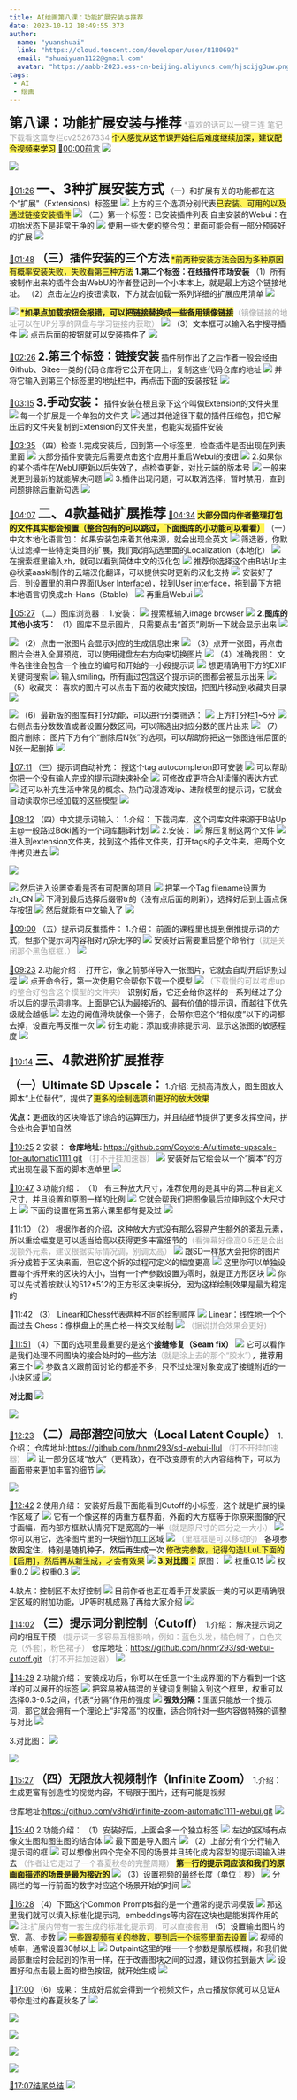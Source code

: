 ```yaml
---
title: AI绘画第八课：功能扩展安装与推荐
date: 2023-10-12 18:49:55.373
author:
  name: "yuanshuai" 
  link: "https://cloud.tencent.com/developer/user/8180692" 
  email: "shuaiyuan1122@gmail.com" 
  avatar: "https://aabb-2023.oss-cn-beijing.aliyuncs.com/hjscijg3uw.png"
tags:
 - AI
 - 绘画
---
```


<strong><font style='font-size:24px;'>第八课：功能扩展安装与推荐</font></strong>
<font style='color:#a5a5a5;'>*喜欢的话可以一键三连</font>
<font style='color:#a5a5a5;'>笔记下载看这篇专栏cv25267334</font>
<font style='background-color:#fff359;color:#000000;'>个人感觉从这节课开始往后难度继续加深，建议配合视频来学习</font>
[🚩00:00前言](https://www.bilibili.com/video/BV1hz4y1a76M?p=1&t=0)
![](https://aabb-2023.oss-cn-beijing.aliyuncs.com/BV1hz4y1a76M_140781.jpg)


![](https://aabb-2023.oss-cn-beijing.aliyuncs.com/BV1hz4y1a76M_597966.jpg)

[🚩01:26](https://www.bilibili.com/video/BV1hz4y1a76M?p=1&t=86)
<strong><font style='font-size:24px;'>一、3种扩展安装方式</font></strong>
（一）和扩展有关的功能都在这个“扩展"（Extensions）标签里
![](https://aabb-2023.oss-cn-beijing.aliyuncs.com/BV1hz4y1a76M_814458.jpg)
上方的三个选项分别代表<font style='background-color:#fff359;'>已安装、可用的以及通过链接安装插件</font>
![](https://aabb-2023.oss-cn-beijing.aliyuncs.com/BV1hz4y1a76M_880804.jpg)
（二）第一个标签：已安装插件列表
自主安装的Webui：在初始状态下是非常干净的
![](https://aabb-2023.oss-cn-beijing.aliyuncs.com/BV1hz4y1a76M_863288.jpg)
使用一些大佬的整合包：里面可能会有一部分预装好的扩展
![](https://aabb-2023.oss-cn-beijing.aliyuncs.com/BV1hz4y1a76M_848510.jpg)

[🚩01:48](https://www.bilibili.com/video/BV1hz4y1a76M?p=1&t=108)
<strong><font style='font-size:20px;'>（三）插件安装的三个方法</font></strong>
<font style='background-color:#fff359;'>*前两种安装方法会因为多种原因有概率安装失败，失败看第三种方法</font>
<strong>1.第二个标签：在线插件市场安装</strong>
（1）所有被制作出来的插件会由WebU的作者登记到一个小本本上，就是最上方这个链接地址。
（2）点击左边的按钮读取，下方就会加载一系列详细的扩展应用清单
![](https://aabb-2023.oss-cn-beijing.aliyuncs.com/BV1hz4y1a76M_568189.jpg)

![](https://aabb-2023.oss-cn-beijing.aliyuncs.com/BV1hz4y1a76M_287901.jpg)
<strong><font style='background-color:#fff359;'>*如果点加载按钮会报错，可以把链接替换成一些备用镜像链接</font></strong><font style='color:#a5a5a5;'>（镜像链接的地址可以在UP分享的网盘与学习链接内获取）</font>
![](https://aabb-2023.oss-cn-beijing.aliyuncs.com/BV1hz4y1a76M_035709.jpg)
（3）文本框可以输入名字搜寻插件
![](https://aabb-2023.oss-cn-beijing.aliyuncs.com/BV1hz4y1a76M_686045.jpg)
点击后面的按钮就可以安装插件了
![](https://aabb-2023.oss-cn-beijing.aliyuncs.com/BV1hz4y1a76M_227956.jpg)

[🚩02:26](https://www.bilibili.com/video/BV1hz4y1a76M?p=1&t=146)
<strong><font style='font-size:20px;'>2.第三个标签：链接安装</font></strong>
插件制作出了之后作者一般会经由Github、Gitee一类的代码仓库将它公开在网上，复制这些代码仓库的地址
![](https://aabb-2023.oss-cn-beijing.aliyuncs.com/BV1hz4y1a76M_668205.jpg)
并将它输入到第三个标签里的地址栏中，再点击下面的安装按钮
![](https://aabb-2023.oss-cn-beijing.aliyuncs.com/BV1hz4y1a76M_120006.jpg)

[🚩03:15](https://www.bilibili.com/video/BV1hz4y1a76M?p=1&t=195)
<strong><font style='font-size:20px;'>3.手动安装：</font></strong>
插件安装在根且录下这个叫做Extension的文件夹里
![](https://aabb-2023.oss-cn-beijing.aliyuncs.com/BV1hz4y1a76M_949153.jpg)
每一个扩展是一个单独的文件夹
![](https://aabb-2023.oss-cn-beijing.aliyuncs.com/BV1hz4y1a76M_309947.jpg)
通过其他途径下载的插件压缩包，把它解压后的文件夹复制到Extension的文件夹里，也能实现插件安装

[🚩03:35](https://www.bilibili.com/video/BV1hz4y1a76M?p=1&t=214)
（四）检查
1.完成安装后，回到第一个标签里，检查插件是否出现在列表里面
![](https://aabb-2023.oss-cn-beijing.aliyuncs.com/BV1hz4y1a76M_995692.jpg)
大部分插件安装完后需要点击这个应用并重启Webui的按钮
![](https://aabb-2023.oss-cn-beijing.aliyuncs.com/BV1hz4y1a76M_076633.jpg)
2.如果你的某个插件在WebUl更新以后失效了，点检查更新，对比云端的版本号
![](https://aabb-2023.oss-cn-beijing.aliyuncs.com/BV1hz4y1a76M_037190.jpg)
一般来说更到最新的就能解决问题
![](https://aabb-2023.oss-cn-beijing.aliyuncs.com/BV1hz4y1a76M_423280.jpg)
3.插件出现问题，可以取消选择，暂时禁用，直到问题排除后重新勾选
![](https://aabb-2023.oss-cn-beijing.aliyuncs.com/BV1hz4y1a76M_777931.jpg)

[🚩04:07](https://www.bilibili.com/video/BV1hz4y1a76M?p=1&t=247)
<strong><font style='font-size:24px;'>二、4款基础扩展推荐</font></strong>
[🚩04:34](https://www.bilibili.com/video/BV1hz4y1a76M?p=1&t=274)
<strong><font style='background-color:#fff359;'>大部分国内作者整理打包的文件其实都会预置（整合包有的可以跳过，下面图库的小功能可以看看）</font></strong>
（一）中文本地化语言包：
<font style='background-color:#ffffff;'>如果安装包来着其他来源，就会出现全英文</font>
![](https://aabb-2023.oss-cn-beijing.aliyuncs.com/BV1hz4y1a76M_555570.jpg)
 筛选器，你默认过滤掉一些特定类目的扩展，我们取消勾选里面的Localization（本地化）
![](https://aabb-2023.oss-cn-beijing.aliyuncs.com/BV1hz4y1a76M_355862.jpg)
在搜索框里输入zh，就可以看到简体中文的汉化包
![](https://aabb-2023.oss-cn-beijing.aliyuncs.com/BV1hz4y1a76M_589866.jpg)
推荐你选择这个由B站Up主@秋菜aaaki制作的云端汉化翻译，可以提供实时更新的汉化支持
![](https://aabb-2023.oss-cn-beijing.aliyuncs.com/BV1hz4y1a76M_071167.jpg)
安装好了后，到设置里的用户界面(User lnterface)，找到User interface，拖到最下方把本地语言切换成zh-Hans（Stable）
![](https://aabb-2023.oss-cn-beijing.aliyuncs.com/BV1hz4y1a76M_735653.jpg)
再重启Webui
![](https://aabb-2023.oss-cn-beijing.aliyuncs.com/BV1hz4y1a76M_155085.jpg)

[🚩05:27](https://www.bilibili.com/video/BV1hz4y1a76M?p=1&t=326)
（二）图库浏览器：
1.安装：
![](https://aabb-2023.oss-cn-beijing.aliyuncs.com/BV1hz4y1a76M_976080.jpg)
搜索框输入image browser
![](https://aabb-2023.oss-cn-beijing.aliyuncs.com/BV1hz4y1a76M_842051.jpg)
<strong>2.图库的其他小技巧：</strong>
（1）图库不显示图片，只需要点击“首页”刷新一下就会显示出来
![](https://aabb-2023.oss-cn-beijing.aliyuncs.com/BV1hz4y1a76M_809278.jpg)

![](https://aabb-2023.oss-cn-beijing.aliyuncs.com/BV1hz4y1a76M_855776.jpg)
（2）点击一张图片会显示对应的生成信息出来
![](https://aabb-2023.oss-cn-beijing.aliyuncs.com/BV1hz4y1a76M_513965.jpg)
（3）点开一张图，再点击图片会进入全屏预览，可以使用键盘左右方向来切换图片
![](https://aabb-2023.oss-cn-beijing.aliyuncs.com/BV1hz4y1a76M_116469.jpg)
（4）准确找图：
文件名往往会包含一个独立的编号和开始的一小段提示词
![](https://aabb-2023.oss-cn-beijing.aliyuncs.com/BV1hz4y1a76M_710859.jpg)
想更精确用下方的EXIF关键词搜索
![](https://aabb-2023.oss-cn-beijing.aliyuncs.com/BV1hz4y1a76M_640040.jpg)
输入smiling，所有画过包含这个提示词的图都会被显示出来
![](https://aabb-2023.oss-cn-beijing.aliyuncs.com/BV1hz4y1a76M_534628.jpg)
（5）收藏夹：
喜欢的图片可以点击下面的收藏夹按钮，把图片移动到收藏夹目录
![](https://aabb-2023.oss-cn-beijing.aliyuncs.com/BV1hz4y1a76M_116594.jpg)

![](https://aabb-2023.oss-cn-beijing.aliyuncs.com/BV1hz4y1a76M_376718.jpg)
（6）最新版的图库有打分功能，可以进行分类筛选：
![](https://aabb-2023.oss-cn-beijing.aliyuncs.com/BV1hz4y1a76M_204776.jpg)
上方打分栏1~5分
![](https://aabb-2023.oss-cn-beijing.aliyuncs.com/BV1hz4y1a76M_721290.jpg)
右侧点击分数数值或者设置分数区间，可以筛选出对应分数的图片出来
![](https://aabb-2023.oss-cn-beijing.aliyuncs.com/BV1hz4y1a76M_215401.jpg)
（7）图片删除：
图片下方有个“删除后N张”的选项，可以帮助你把这一张图连带后面的N张一起删掉
![](https://aabb-2023.oss-cn-beijing.aliyuncs.com/BV1hz4y1a76M_852274.jpg)

[🚩07:11](https://www.bilibili.com/video/BV1hz4y1a76M?p=1&t=430)
（三）提示词自动补充：
搜这个tag autocompleion即可安装
![](https://aabb-2023.oss-cn-beijing.aliyuncs.com/BV1hz4y1a76M_263328.jpg)
可以帮助你把一个没有输人完成的提示词快速补全
![](https://aabb-2023.oss-cn-beijing.aliyuncs.com/BV1hz4y1a76M_975165.jpg)
可修改成更符合AI读懂的表达方式
![](https://aabb-2023.oss-cn-beijing.aliyuncs.com/BV1hz4y1a76M_942622.jpg)
还可以补充生活中常见的概念、热门动漫游戏ip、进阶模型的提示词，它就会自动读取你已经加载的这些模型
![](https://aabb-2023.oss-cn-beijing.aliyuncs.com/BV1hz4y1a76M_781507.jpg)

[🚩08:12](https://www.bilibili.com/video/BV1hz4y1a76M?p=1&t=492)
（四）中文提示词输入：
1.介绍：
下载词库，这个词库文件来源于B站Up主@一般路过Boki酱的一个词库翻译计划
![](https://aabb-2023.oss-cn-beijing.aliyuncs.com/BV1hz4y1a76M_258863.jpg)
2.安装：
![](https://aabb-2023.oss-cn-beijing.aliyuncs.com/BV1hz4y1a76M_345832.jpg)
解压复制这两个文件
![](https://aabb-2023.oss-cn-beijing.aliyuncs.com/BV1hz4y1a76M_727490.jpg)
进入到extension文件夹，找到这个插件文件夹，打开tags的子文件夹，把两个文件拷贝进去
![](https://aabb-2023.oss-cn-beijing.aliyuncs.com/BV1hz4y1a76M_824907.jpg)


![](https://aabb-2023.oss-cn-beijing.aliyuncs.com/BV1hz4y1a76M_301204.jpg)

![](https://aabb-2023.oss-cn-beijing.aliyuncs.com/BV1hz4y1a76M_992944.jpg)
然后进入设置查看是否有可配置的项目
![](https://aabb-2023.oss-cn-beijing.aliyuncs.com/BV1hz4y1a76M_412231.jpg)
把第一个Tag filename设置为zh_CN
![](https://aabb-2023.oss-cn-beijing.aliyuncs.com/BV1hz4y1a76M_892884.jpg)
下滑到最后选择后缀带tr的（没有点后面的刷新），选择好后到上面点保存按钮
![](https://aabb-2023.oss-cn-beijing.aliyuncs.com/BV1hz4y1a76M_379217.jpg)
然后就能有中文输入了
![](https://aabb-2023.oss-cn-beijing.aliyuncs.com/BV1hz4y1a76M_482367.jpg)

[🚩09:00](https://www.bilibili.com/video/BV1hz4y1a76M?p=1&t=540)
（五）提示词反推插件：
1.介绍：
前面的课程里也提到倒推提示词的方式，但那个提示词内容相对冗杂无序的
![](https://aabb-2023.oss-cn-beijing.aliyuncs.com/BV1hz4y1a76M_662200.jpg)
安装好后需要重启整个命令行<font style='color:#a5a5a5;'>（就是关闭那个黑色框框，）</font>
![](https://aabb-2023.oss-cn-beijing.aliyuncs.com/BV1hz4y1a76M_615208.jpg)

[🚩09:23](https://www.bilibili.com/video/BV1hz4y1a76M?p=1&t=563)
2.功能介绍：
打开它，像之前那样导入一张图片，它就会自动开启识别过程
![](https://aabb-2023.oss-cn-beijing.aliyuncs.com/BV1hz4y1a76M_692981.jpg)
点开命令行，第一次使用它会帮你下载一个模型
![](https://aabb-2023.oss-cn-beijing.aliyuncs.com/BV1hz4y1a76M_141675.jpg)
<font style='color:#a5a5a5;'>（下载慢的可以考虑up的整合好包含这个模型的文件夹）</font>
<font style='color:#000000;'>识别好后，</font>它还会给你这样的一系列经过了分析以后的提示词排序。上面是它认为最接近的、最有价值的提示词，而越往下优先级就会越低
![](https://aabb-2023.oss-cn-beijing.aliyuncs.com/BV1hz4y1a76M_308577.jpg)
左边的阙值滑块就像一个筛子，会帮你把这个“相似度”以下的词都去掉，设置完再反推一次
![](https://aabb-2023.oss-cn-beijing.aliyuncs.com/BV1hz4y1a76M_773711.jpg)
衍生功能：添加或排除提示词、显示这张图的敏感程度
![](https://aabb-2023.oss-cn-beijing.aliyuncs.com/BV1hz4y1a76M_566510.jpg)


[🚩10:14](https://www.bilibili.com/video/BV1hz4y1a76M?p=1&t=613)
<strong><font style='font-size:24px;'>三、4款进阶扩展推荐</font></strong>


<strong><font style='font-size:20px;'>（一）Ultimate SD Upscale：</font></strong>
1.介绍:
无损高清放大，图生图放大脚本“上位替代”，提供了<font style='background-color:#fff359;'>更多的绘制选项</font>和<font style='background-color:#fff359;'>更好的放大效果</font>


<strong>优点：</strong>更细致的区块降低了综合的运算压力，并且给细节提供了更多发挥空间，拼合处也会更加自然

[🚩10:25](https://www.bilibili.com/video/BV1hz4y1a76M?p=1&t=625)
2.安装：
<strong>仓库地址: </strong>https://github.com/Coyote-A/ultimate-upscale-for-automatic1111.git
<font style='color:#a5a5a5;'>（打不开挂加速器）</font>
![](https://aabb-2023.oss-cn-beijing.aliyuncs.com/BV1hz4y1a76M_035749.jpg)
安装好后它绘会以一个“脚本“的方式出现在最下面的脚本选单里
![](https://aabb-2023.oss-cn-beijing.aliyuncs.com/BV1hz4y1a76M_067622.jpg)

[🚩10:47](https://www.bilibili.com/video/BV1hz4y1a76M?p=1&t=647)
3.功能介绍：
（1）
有三种放大尺寸，准荐使用的是其中的第二种自定义尺寸，并且设置和原图一样的比例
![](https://aabb-2023.oss-cn-beijing.aliyuncs.com/BV1hz4y1a76M_952408.jpg)
它就会帮我们把图像最后拉伸到这个大尺寸上
![](https://aabb-2023.oss-cn-beijing.aliyuncs.com/BV1hz4y1a76M_542572.jpg)
下面的设置在第五第六课里都有提及过
![](https://aabb-2023.oss-cn-beijing.aliyuncs.com/BV1hz4y1a76M_103190.jpg)

[🚩11:10](https://www.bilibili.com/video/BV1hz4y1a76M?p=1&t=670)
（2）
根据作者的介绍，这种放大方式没有那么容易产生额外的紊乱元素，所以重绘幅度是可以适当给高以获得更多丰富细节的<font style='color:#a5a5a5;'>（看弹幕好像高0.5还是会出现额外元素，建议根据实际情况调，别调太高）</font>
![](https://aabb-2023.oss-cn-beijing.aliyuncs.com/BV1hz4y1a76M_504566.jpg)
跟SD一样放大会把你的图片拆分成若于区块来画，但它这个拆的过程可定义的幅度更高
![](https://aabb-2023.oss-cn-beijing.aliyuncs.com/BV1hz4y1a76M_401131.jpg)
这里你可以单独设置每个拆开来的区块的大小，当有一个产参数设置为零时，就是正方形区块
![](https://aabb-2023.oss-cn-beijing.aliyuncs.com/BV1hz4y1a76M_892429.jpg)
你可以先试着按默认的512*512的正方形区块来拆分，因为这样绘制效果是最为稳定的

[🚩11:42](https://www.bilibili.com/video/BV1hz4y1a76M?p=1&t=701)
（3）
Linear和Chess代表两种不同的绘制顺序
![](https://aabb-2023.oss-cn-beijing.aliyuncs.com/BV1hz4y1a76M_166103.jpg)
Linear：线性地一个个画过去
Chess：像棋盘上的黑白格一样交叉绘制
![](https://aabb-2023.oss-cn-beijing.aliyuncs.com/BV1hz4y1a76M_936724.jpg)
<font style='color:#a5a5a5;'>（据说拼合效果会更好)</font>

[🚩11:51](https://www.bilibili.com/video/BV1hz4y1a76M?p=1&t=710)
（4）下面的选项里最重要的是这个<strong>接缝修复（Seam fix）</strong>
![](https://aabb-2023.oss-cn-beijing.aliyuncs.com/BV1hz4y1a76M_229444.jpg)
它可以看作是我们处理不同图块的接合处时的一些方法<font style='color:#a5a5a5;'>（就是涂上去的那个“胶水”）</font><font style='color:#000000;'>，推荐用第三个</font>
![](https://aabb-2023.oss-cn-beijing.aliyuncs.com/BV1hz4y1a76M_746551.jpg)
参数含义跟前面讨论的都差不多，只不过处理对象变成了接缝附近的一小块区域
![](https://aabb-2023.oss-cn-beijing.aliyuncs.com/BV1hz4y1a76M_956791.jpg)

<strong>对比图</strong>
![](https://aabb-2023.oss-cn-beijing.aliyuncs.com/BV1hz4y1a76M_446245.jpg)


![](https://aabb-2023.oss-cn-beijing.aliyuncs.com/BV1hz4y1a76M_292220.jpg)

[🚩12:23](https://www.bilibili.com/video/BV1hz4y1a76M?p=1&t=743)
<strong><font style='font-size:20px;'>（二）局部潜空间放大（Local Latent Couple）</font></strong>
1.介绍：
仓库地址:https://github.com/hnmr293/sd-webui-llul
<font style='color:#a5a5a5;'>（打不开挂加速器）</font>
![](https://aabb-2023.oss-cn-beijing.aliyuncs.com/BV1hz4y1a76M_762066.jpg)
让一部分区域“放大”（更精致），在不改变原有的大内容结构下，可以为画面带来更加丰富的细节
![](https://aabb-2023.oss-cn-beijing.aliyuncs.com/BV1hz4y1a76M_922511.jpg)


![](https://aabb-2023.oss-cn-beijing.aliyuncs.com/BV1hz4y1a76M_138169.jpg)

[🚩12:42](https://www.bilibili.com/video/BV1hz4y1a76M?p=1&t=762)
2.使用介绍：
安装好后最下面能看到Cutoff的小标签，这个就是扩展的操作区域了
![](https://aabb-2023.oss-cn-beijing.aliyuncs.com/BV1hz4y1a76M_373374.jpg)
它有一个像这样的两重方框界面，外面的大方框等于你原来图像的尺寸画幅，而内部方框默认情况下是宽高的一半<font style='color:#a5a5a5;'>（就是原尺寸的四分之一大小）</font>
![](https://aabb-2023.oss-cn-beijing.aliyuncs.com/BV1hz4y1a76M_720321.jpg)
你可以用它，选择图片里的一块细节加工区域
![](https://aabb-2023.oss-cn-beijing.aliyuncs.com/BV1hz4y1a76M_093950.jpg)
<font style='color:#a5a5a5;'>（里框框是可以移动的）</font>
<font style='color:#000000;'>各项参数固定住，特别是随机种子，然后再生成一次</font>
<font style='background-color:#fff359;'>修改完参数，记得勾选LLuL下面的【启用】，然后再从新生成，才会有效果</font>
![](https://aabb-2023.oss-cn-beijing.aliyuncs.com/BV1hz4y1a76M_109860.jpg)
<strong><font style='background-color:#fff359;'>3.对比图：</font></strong>
<font style='background-color:#ffffff;'>原图：</font>
![](https://aabb-2023.oss-cn-beijing.aliyuncs.com/BV1hz4y1a76M_658686.jpg)
权重0.15
![](https://aabb-2023.oss-cn-beijing.aliyuncs.com/BV1hz4y1a76M_175193.jpg)
权重0.2
![](https://aabb-2023.oss-cn-beijing.aliyuncs.com/BV1hz4y1a76M_119170.jpg)
权重0.3
![](https://aabb-2023.oss-cn-beijing.aliyuncs.com/BV1hz4y1a76M_987260.jpg)

4.缺点：控制区不太好控制
![](https://aabb-2023.oss-cn-beijing.aliyuncs.com/BV1hz4y1a76M_118837.jpg)
目前作者也正在着手开发蒙版一类的可以更精确限定区域的附加功能，UP等时机成熟了再给大家介绍
![](https://aabb-2023.oss-cn-beijing.aliyuncs.com/BV1hz4y1a76M_255636.jpg)

[🚩14:02](https://www.bilibili.com/video/BV1hz4y1a76M?p=1&t=841)
<strong><font style='font-size:20px;'>（三）提示词分割控制（Cutoff）</font></strong>
1.介绍：
解决提示词之间的相互干预
<font style='color:#a5a5a5;'>（提示词一多容易互相影响，例如：蓝色头发，橘色帽子，白色夹克（外套)，粉色裙子）</font>
仓库地址：https://github.com/hnmr293/sd-webui-cutoff.git
<font style='color:#a5a5a5;'>（打不开挂加速器）</font>
![](https://aabb-2023.oss-cn-beijing.aliyuncs.com/BV1hz4y1a76M_732127.jpg)

[🚩14:29](https://www.bilibili.com/video/BV1hz4y1a76M?p=1&t=868)
2.功能介绍：
安装成功后，你可以在任意一个生成界面的下方看到一个这样的可以展开的标签
![](https://aabb-2023.oss-cn-beijing.aliyuncs.com/BV1hz4y1a76M_675731.jpg)
把容易被A搞混的关键词复制输入到这个框里，权重可以选择0.3-0.5之间，代表“分隔”作用的强度
![](https://aabb-2023.oss-cn-beijing.aliyuncs.com/BV1hz4y1a76M_942363.jpg)
<strong>强效分隔：</strong>里面只能放一个提示词，那它就会拥有一个理论上“非常高“的权重，适合你针对一些内容做特殊的调整与对比
![](https://aabb-2023.oss-cn-beijing.aliyuncs.com/BV1hz4y1a76M_253473.jpg)

3.对比图：
![](https://aabb-2023.oss-cn-beijing.aliyuncs.com/BV1hz4y1a76M_977486.jpg)


![](https://aabb-2023.oss-cn-beijing.aliyuncs.com/BV1hz4y1a76M_782281.jpg)


[🚩15:27](https://www.bilibili.com/video/BV1hz4y1a76M?p=1&t=927)
<strong><font style='font-size:20px;'>（四）无限放大视频制作（Infinite Zoom）</font></strong>
1.介绍：
生成更富有创造性的视觉内容，不局限于图片，还有可能是视频

仓库地址:https://github.com/v8hid/infinite-zoom-automatic1111-webui.git
![](https://aabb-2023.oss-cn-beijing.aliyuncs.com/BV1hz4y1a76M_941583.jpg)

[🚩15:40](https://www.bilibili.com/video/BV1hz4y1a76M?p=1&t=940)
2.功能介绍：
（1）安装好后，上面会多一个独立标签
![](https://aabb-2023.oss-cn-beijing.aliyuncs.com/BV1hz4y1a76M_215571.jpg)
左边的区域有点像文生图和图生图的结合体
![](https://aabb-2023.oss-cn-beijing.aliyuncs.com/BV1hz4y1a76M_489358.jpg)
最下面是导入图片
![](https://aabb-2023.oss-cn-beijing.aliyuncs.com/BV1hz4y1a76M_811922.jpg)
 （2）上部分有个分行输入提示词的框
![](https://aabb-2023.oss-cn-beijing.aliyuncs.com/BV1hz4y1a76M_007451.jpg)
可以想像出四个完全不同的场景并且转化成内容型的提示词输入进去
<font style='color:#a5a5a5;'>（作者让它走过了一个春夏秋冬的完整周期）</font>
<strong><font style='background-color:#fff359;'>第一行的提示词应该和我们的原画面描述的场景是最为接近的</font></strong>
![](https://aabb-2023.oss-cn-beijing.aliyuncs.com/BV1hz4y1a76M_802729.jpg)
（3）设置视频的最终长度（单位：秒）
![](https://aabb-2023.oss-cn-beijing.aliyuncs.com/BV1hz4y1a76M_277174.jpg)
分隔栏的每一行前面的数字对应这个场景开始的时间
![](https://aabb-2023.oss-cn-beijing.aliyuncs.com/BV1hz4y1a76M_775885.jpg)

[🚩16:28](https://www.bilibili.com/video/BV1hz4y1a76M?p=1&t=988)
（4）下面这个Common Prompts指的是一个通常的提示词模版
![](https://aabb-2023.oss-cn-beijing.aliyuncs.com/BV1hz4y1a76M_965395.jpg)
那这里我们就可以填入标准化提示词，embeddings等内容在这块也是能发挥作用的
![](https://aabb-2023.oss-cn-beijing.aliyuncs.com/BV1hz4y1a76M_145617.jpg)
<font style='color:#a5a5a5;'>注:扩展内带有一套生成的标准化提示词，可以直接套用</font>
（5）设置输出图片的宽、高、步数
![](https://aabb-2023.oss-cn-beijing.aliyuncs.com/BV1hz4y1a76M_751454.jpg)
<font style='background-color:#fff359;'>一些跟视频有关的参数，要到后一个标签里面去设置</font>
![](https://aabb-2023.oss-cn-beijing.aliyuncs.com/BV1hz4y1a76M_748197.jpg)
视频的帧率，通常设置30帧以上
![](https://aabb-2023.oss-cn-beijing.aliyuncs.com/BV1hz4y1a76M_140868.jpg)
Outpaint这里的唯一一个参数是蒙版模糊，和我们做局部重绘时会起到的作用一样，在于改善图块之间的过渡，建议你拉到最大
![](https://aabb-2023.oss-cn-beijing.aliyuncs.com/BV1hz4y1a76M_904282.jpg)
设置好和点击最上面的橙色按钮，就开始生成
![](https://aabb-2023.oss-cn-beijing.aliyuncs.com/BV1hz4y1a76M_477188.jpg)

[🚩17:00](https://www.bilibili.com/video/BV1hz4y1a76M?p=1&t=1020)
（6）成果：
生成好后就会得到一个视频文件，点击播放你就可以见证A带你走过的春夏秋冬了
![](https://aabb-2023.oss-cn-beijing.aliyuncs.com/BV1hz4y1a76M_859507.jpg)

![](https://aabb-2023.oss-cn-beijing.aliyuncs.com/BV1hz4y1a76M_252187.jpg)


![](https://aabb-2023.oss-cn-beijing.aliyuncs.com/BV1hz4y1a76M_745474.jpg)


![](https://aabb-2023.oss-cn-beijing.aliyuncs.com/BV1hz4y1a76M_865891.jpg)


![](https://aabb-2023.oss-cn-beijing.aliyuncs.com/BV1hz4y1a76M_897685.jpg)


[🚩17:07结尾总结](https://www.bilibili.com/video/BV1hz4y1a76M?p=1&t=1026)
![](BV1hz4y1a76M_014166.jpg)





